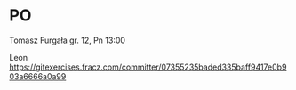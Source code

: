 # PO

Tomasz Furgała
gr. 12, Pn 13:00

Leon
https://gitexercises.fracz.com/committer/07355235baded335baff9417e0b903a6666a0a99